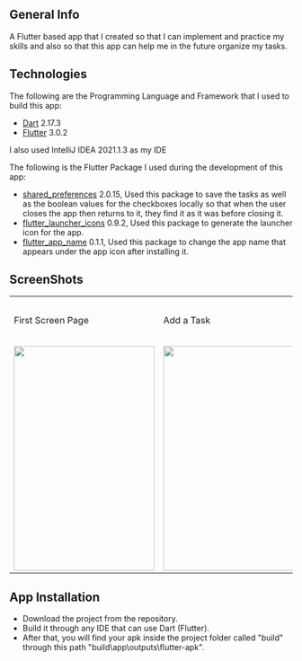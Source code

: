 ## General Info

A Flutter based app that I created so that I can implement and practice my skills and also so that this app can help me in the future organize my tasks.

## Technologies

The following are the Programming Language and Framework that I used to build this app:
   * [Dart](https://dart.dev/get-dart) 2.17.3 
   * [Flutter](https://docs.flutter.dev/get-started/install) 3.0.2
   
I also used IntelliJ IDEA 2021.1.3 as my IDE   

The following is the Flutter Package I used during the development of this app:
   * [shared_preferences](https://pub.dev/packages/shared_preferences) 2.0.15, Used this package to save the tasks as well as the boolean values for the checkboxes locally so that when the user closes the app then returns to it, they find it as it was before closing it.
   * [flutter_launcher_icons](https://pub.dev/packages/flutter_launcher_icons) 0.9.2, Used this package to generate the launcher icon for the app.
   * [flutter_app_name](https://pub.dev/packages/flutter_app_name) 0.1.1, Used this package to change the app name that appears under the app icon after installing it.
   
## ScreenShots

<table>
  <tr>
    <td>First Screen Page</td>
     <td>Add a Task </td>
     <td>See Task as not finished by color (Orange) </td>
     <td>Click checkbox to mark the Task as finished (Indicated by Green Color text & checkbox) </td>
     <td>Show Different tasks with different states (Orange & Green) </td>
     <td>Modify a finished Task is Okay but the New Task will change to being NOT finihsed (Orange from Green) </td>
     <td>The change is done instantaneously </td>
     <td>How it looks like when all of the tasks are done and the sheet is pulled to its max </td>
  </tr>
  <tr>
    <td><img src="https://user-images.githubusercontent.com/57438243/187782534-cd6e0b9a-4a80-4cfd-b2f6-0e6c05cd5d74.png" width="250" height="400"></td>
    <td><img src="https://user-images.githubusercontent.com/57438243/187782562-f801300c-d262-47e3-8c1a-2628856cb69a.png" width="250" height="400"></td>
    <td><img src="https://user-images.githubusercontent.com/57438243/187782714-bfe0d835-e03f-4e81-ac2e-8b004594d228.png" width="250" height="400"></td>
    <td><img src="https://user-images.githubusercontent.com/57438243/187782771-3e3a56b0-1468-4f95-8c98-4f1e73da7d74.png" width="250" height="400"></td>
    <td><img src="https://user-images.githubusercontent.com/57438243/187782814-a5ec1578-847f-45be-a846-0acd6a5c3388.png" width="250" height="400"></td>
    <td><img src="https://user-images.githubusercontent.com/57438243/187782856-f9fb70d4-f753-4fa4-b790-414529fb59a0.png" width="250" height="400"></td>
    <td><img src="https://user-images.githubusercontent.com/57438243/187782894-5cc20abf-3557-4edb-b260-997125db58d3.png" width="250" height="400"></td>
    <td><img src="https://user-images.githubusercontent.com/57438243/187782942-981adbaa-a0ce-4c32-8b18-67cb4caf6779.png" width="250" height="400"></td>
  </tr>
 </table>

## App Installation

 * Download the project from the repository.
 * Build it through any IDE that can use Dart (Flutter).
 * After that, you will find your apk inside the project folder called "build" through this path "build\app\outputs\flutter-apk".
